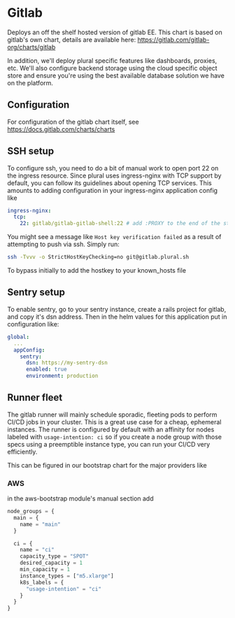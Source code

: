 # Gitlab

Deploys an off the shelf hosted version of gitlab EE.  This chart is based on gitlab's own chart, details are available here: https://gitlab.com/gitlab-org/charts/gitlab

In addition, we'll deploy plural specific features like dashboards, proxies, etc.  We'll also configure backend storage using the cloud specific object store and ensure you're using the best available database solution we have on the platform.

## Configuration

For configuration of the gitlab chart itself, see https://docs.gitlab.com/charts/charts


## SSH setup

To configure ssh, you need to do a bit of manual work to open port 22 on the ingress resource.  Since plural uses ingress-nginx with TCP support by default, you can follow its guidelines about opening TCP services.  This amounts to adding configuration in your ingress-nginx application config like

```yaml
ingress-nginx:
  tcp:
    22: gitlab/gitlab-gitlab-shell:22 # add :PROXY to the end of the string for AWS, which requires proxy-protocol to be enabled
```

You might see a message like `Host key verification failed` as a result of attempting to push via ssh.  Simply run:

```bash
ssh -Tvvv -o StrictHostKeyChecking=no git@gitlab.plural.sh
```

To bypass initially to add the hostkey to your known_hosts file 

## Sentry setup

To enable sentry, go to your sentry instance, create a rails project for gitlab, and copy it's dsn address.  Then in the helm values for this application put in configuration like:

```yaml
global:
  ...
  appConfig:
    sentry:
      dsn: https://my-sentry-dsn
      enabled: true
      environment: production
```

## Runner fleet

The gitlab runner will mainly schedule sporadic, fleeting pods to perform CI/CD jobs in your cluster.  This is a great use case for a cheap, ephemeral instances.  The runner is configured by default with an affinity for nodes labeled with `usage-intention: ci` so if you create a node group with those specs using a preemptible instance type, you can run your CI/CD very efficiently.  

This can be figured in our bootstrap chart for the major providers like

### AWS

in the aws-bootstrap module's manual section add

```terraform
node_groups = {
  main = {
    name = "main"
  }

  ci = {
    name = "ci"
    capacity_type = "SPOT"
    desired_capacity = 1
    min_capacity = 1
    instance_types = ["m5.xlarge"]
    k8s_labels = {
      "usage-intention" = "ci"
    }
  }
}
```
